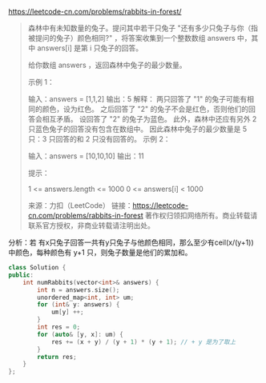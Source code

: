 https://leetcode-cn.com/problems/rabbits-in-forest/

> 森林中有未知数量的兔子。提问其中若干只兔子 "还有多少只兔子与你（指被提问的兔子）颜色相同?" ，将答案收集到一个整数数组 answers 中，其中 answers[i] 是第 i 只兔子的回答。
>
> 给你数组 answers ，返回森林中兔子的最少数量。
>
>  
>
> 示例 1：
>
> 输入：answers = [1,1,2]
> 输出：5
> 解释：
> 两只回答了 "1" 的兔子可能有相同的颜色，设为红色。 
> 之后回答了 "2" 的兔子不会是红色，否则他们的回答会相互矛盾。
> 设回答了 "2" 的兔子为蓝色。 
> 此外，森林中还应有另外 2 只蓝色兔子的回答没有包含在数组中。 
> 因此森林中兔子的最少数量是 5 只：3 只回答的和 2 只没有回答的。
> 示例 2：
>
> 输入：answers = [10,10,10]
> 输出：11
>
>
> 提示：
>
> 1 <= answers.length <= 1000
> 0 <= answers[i] < 1000
>
> 来源：力扣（LeetCode）
> 链接：https://leetcode-cn.com/problems/rabbits-in-forest
> 著作权归领扣网络所有。商业转载请联系官方授权，非商业转载请注明出处。

分析：若 有x只兔子回答一共有y只兔子与他颜色相同，那么至少有ceil(x/(y+1)) 中颜色，每种颜色有 y+1 只，则兔子数量是他们的累加和。

```cpp
class Solution {
public:
    int numRabbits(vector<int>& answers) {
        int n = answers.size();
        unordered_map<int, int> um;
        for (int& y: answers) {
            um[y] ++;
        }
        int res = 0;
        for (auto& [y, x]: um) {
            res += (x + y) / (y + 1) * (y + 1); // + y 是为了取上
        }
        return res;
    }
};
```

